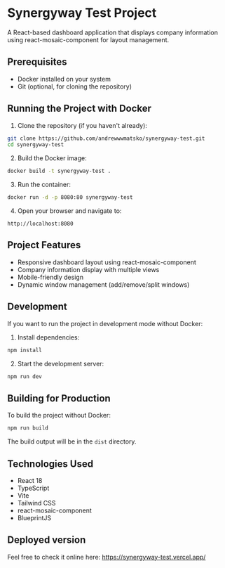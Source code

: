 # Synergyway Test Project

A React-based dashboard application that displays company information using react-mosaic-component for layout management.

## Prerequisites

- Docker installed on your system
- Git (optional, for cloning the repository)

## Running the Project with Docker

1. Clone the repository (if you haven't already):

```bash
git clone https://github.com/andrewwwmatsko/synergyway-test.git
cd synergyway-test
```

2. Build the Docker image:

```bash
docker build -t synergyway-test .
```

3. Run the container:

```bash
docker run -d -p 8080:80 synergyway-test
```

4. Open your browser and navigate to:

```
http://localhost:8080
```

## Project Features

- Responsive dashboard layout using react-mosaic-component
- Company information display with multiple views
- Mobile-friendly design
- Dynamic window management (add/remove/split windows)

## Development

If you want to run the project in development mode without Docker:

1. Install dependencies:

```bash
npm install
```

2. Start the development server:

```bash
npm run dev
```

## Building for Production

To build the project without Docker:

```bash
npm run build
```

The build output will be in the `dist` directory.

## Technologies Used

- React 18
- TypeScript
- Vite
- Tailwind CSS
- react-mosaic-component
- BlueprintJS


## Deployed version

Feel free to check it online here: https://synergyway-test.vercel.app/
